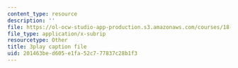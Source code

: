 ```yaml
---
content_type: resource
description: ''
file: https://ol-ocw-studio-app-production.s3.amazonaws.com/courses/18-01sc-single-variable-calculus-fall-2010/201463bed605e1fa52c777837c28b1f3_ER5B_YBFMJo.srt
file_type: application/x-subrip
resourcetype: Other
title: 3play caption file
uid: 201463be-d605-e1fa-52c7-77837c28b1f3
---
```

